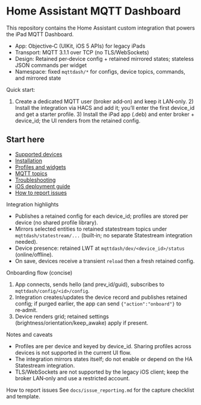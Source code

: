# Home Assistant MQTT Dashboard

This repository contains the Home Assistant custom integration that powers the iPad MQTT Dashboard.

- App: Objective‑C (UIKit, iOS 5 APIs) for legacy iPads
- Transport: MQTT 3.1.1 over TCP (no TLS/WebSockets)
- Design: Retained per‑device config + retained mirrored states; stateless JSON commands per widget
- Namespace: fixed `mqttdash/*` for configs, device topics, commands, and mirrored state

Quick start:
1) Create a dedicated MQTT user (broker add‑on) and keep it LAN‑only. 2) Install the integration via HACS and add it; you’ll enter the first device_id and get a starter profile. 3) Install the iPad app (.deb) and enter broker + device_id; the UI renders from the retained config.

## Start here
- [Supported devices](docs/supported_devices.md)
- [Installation](docs/installation.md)
- [Profiles and widgets](docs/profiles_and_widgets.md)
- [MQTT topics](docs/mqtt_topics.md)
- [Troubleshooting](docs/troubleshooting.md)
- [iOS deployment guide](docs/ios_deployment.md)
- [How to report issues](docs/issue_reporting.md)

Integration highlights
- Publishes a retained config for each device_id; profiles are stored per device (no shared profile library).
- Mirrors selected entities to retained statestream topics under `mqttdash/statestream/...` (built‑in; no separate Statestream integration needed).
- Device presence: retained LWT at `mqttdash/dev/<device_id>/status` (online/offline).
- On save, devices receive a transient `reload` then a fresh retained config.

Onboarding flow (concise)
1. App connects, sends hello (and prev_id/guid), subscribes to `mqttdash/config/<id>/config`.
2. Integration creates/updates the device record and publishes retained config; if purged earlier, the app can send `{"action":"onboard"}` to re‑admit.
3. Device renders grid; retained settings (brightness/orientation/keep_awake) apply if present.

Notes and caveats
- Profiles are per device and keyed by device_id. Sharing profiles across devices is not supported in the current UI flow.
- The integration mirrors states itself; do not enable or depend on the HA Statestream integration.
- TLS/WebSockets are not supported by the legacy iOS client; keep the broker LAN‑only and use a restricted account.

How to report issues
See `docs/issue_reporting.md` for the capture checklist and template.
